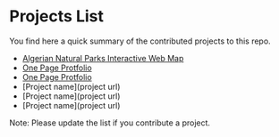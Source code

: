 # Projects List
You find here a quick summary of the contributed projects to this repo.
- [Algerian Natural Parks Interactive Web Map](https://github.com/House-of-M/HacktoberFest_2021/tree/master/projects/Algerian%20Natural%20Parks%20Interactive%20Web%20Map)
- [One Page Protfolio](https://github.com/House-of-M/HacktoberFest_2021/tree/master/projects/One%20Page%20Portfolio)
- [One Page Protfolio](https://github.com/House-of-M/HacktoberFest_2021/tree/master/projects/Linkard%20-%20All-in-one%20Spot%20Links)
- [Project name](project url)
- [Project name](project url)
- [Project name](project url)

Note:
Please update the list if you contribute a project.